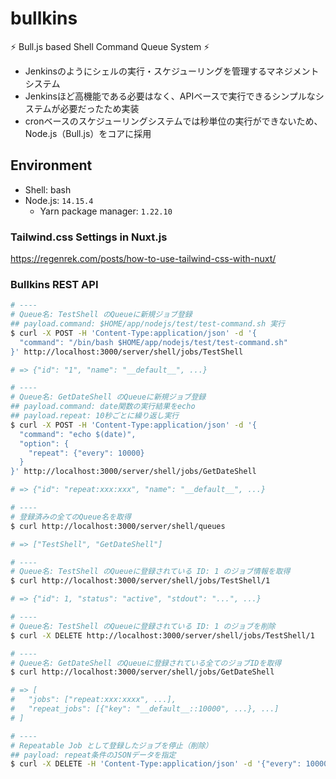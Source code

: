 # bullkins

⚡ Bull.js based Shell Command Queue System ⚡

- Jenkinsのようにシェルの実行・スケジューリングを管理するマネジメントシステム
- Jenkinsほど高機能である必要はなく、APIベースで実行できるシンプルなシステムが必要だったため実装
- cronベースのスケジューリングシステムでは秒単位の実行ができないため、Node.js（Bull.js）をコアに採用
## Environment

- Shell: bash
- Node.js: `14.15.4`
    - Yarn package manager: `1.22.10`

### Tailwind.css Settings in Nuxt.js
https://regenrek.com/posts/how-to-use-tailwind-css-with-nuxt/

### Bullkins REST API
```bash
# ----
# Queue名: TestShell のQueueに新規ジョブ登録
## payload.command: $HOME/app/nodejs/test/test-command.sh 実行
$ curl -X POST -H 'Content-Type:application/json' -d '{
  "command": "/bin/bash $HOME/app/nodejs/test/test-command.sh"
}' http://localhost:3000/server/shell/jobs/TestShell

# => {"id": "1", "name": "__default__", ...}

# ----
# Queue名: GetDateShell のQueueに新規ジョブ登録
## payload.command: date関数の実行結果をecho
## payload.repeat: 10秒ごとに繰り返し実行
$ curl -X POST -H 'Content-Type:application/json' -d '{
  "command": "echo $(date)",
  "option": {
    "repeat": {"every": 10000}
  }
}' http://localhost:3000/server/shell/jobs/GetDateShell

# => {"id": "repeat:xxx:xxx", "name": "__default__", ...}

# ----
# 登録済みの全てのQueue名を取得
$ curl http://localhost:3000/server/shell/queues

# => ["TestShell", "GetDateShell"]

# ----
# Queue名: TestShell のQueueに登録されている ID: 1 のジョブ情報を取得
$ curl http://localhost:3000/server/shell/jobs/TestShell/1

# => {"id": 1, "status": "active", "stdout": "...", ...}

# ----
# Queue名: TestShell のQueueに登録されている ID: 1 のジョブを削除
$ curl -X DELETE http://localhost:3000/server/shell/jobs/TestShell/1

# ----
# Queue名: GetDateShell のQueueに登録されている全てのジョブIDを取得
$ curl http://localhost:3000/server/shell/jobs/GetDateShell

# => [
#   "jobs": ["repeat:xxx:xxxx", ...],
#   "repeat_jobs": [{"key": "__default__::10000", ...}, ...]
# ]

# ----
# Repeatable Job として登録したジョブを停止（削除）
## payload: repeat条件のJSONデータを指定
$ curl -X DELETE -H 'Content-Type:application/json' -d '{"every": 10000}' http://localhost:3000/server/shell/jobs/GetDateShell
```

